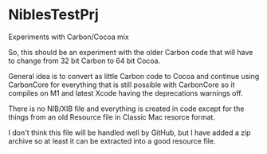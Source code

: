 # NiblesTestPrj
Experiments with Carbon/Cocoa mix

So, this should be an experiment with the older Carbon code that will have to change from 32 bit Carbon to 64 bit Cocoa.

General idea is to convert as little Carbon code to Cocoa and continue using CarbonCore for everything that is still possible with CarbonCore so it compiles on M1 and latest Xcode having the deprecations warnings off.

There is no NIB/XIB file and everything is created in code except  for the things from an old Resource file in Classic Mac resorce format.

I don't think this file will be handled well by GitHub, but I have added a zip archive so at least it can be extracted into a good resource file. 
